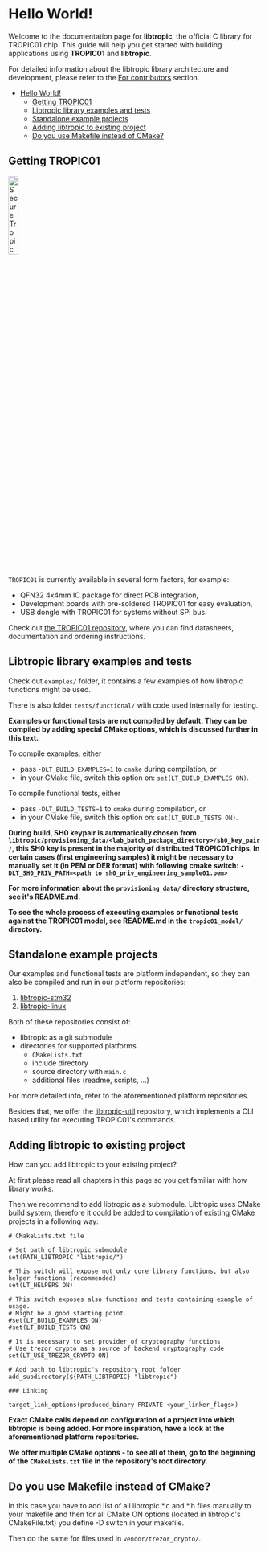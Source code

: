 # Hello World!

Welcome to the documentation page for **libtropic**, the official C library for TROPIC01 chip. This guide will help you get started with building applications using **TROPIC01** and **libtropic**.

For detailed information about the libtropic library architecture and development, please refer to the [For contributors](./contributors.md) section.

- [Hello World!](#hello-world)
  - [Getting TROPIC01](#getting-tropic01)
  - [Libtropic library examples and tests](#libtropic-library-examples-and-tests)
  - [Standalone example projects](#standalone-example-projects)
  - [Adding libtropic to existing project](#adding-libtropic-to-existing-project)
  - [Do you use Makefile instead of CMake?](#do-you-use-makefile-instead-of-cmake)

## Getting TROPIC01

<img src="QFN32.jpg" alt="Secure Tropic Click" width="20%"/>

`TROPIC01` is currently available in several form factors, for example:

- QFN32 4x4mm IC package for direct PCB integration,
- Development boards with pre-soldered TROPIC01 for easy evaluation,
- USB dongle with TROPIC01 for systems without SPI bus.

Check out [the TROPIC01 repository](https://github.com/tropicsquare/TROPIC01), where you can find datasheets, documentation and ordering instructions.

## Libtropic library examples and tests

Check out `examples/` folder, it contains a few examples of how libtropic functions might be used.

There is also folder `tests/functional/` with code used internally for testing.

**Examples or functional tests are not compiled by default. They can be compiled by adding special CMake options, which is discussed further in this text.**

To compile examples, either
- pass `-DLT_BUILD_EXAMPLES=1` to `cmake` during compilation, or
- in your CMake file, switch this option on: `set(LT_BUILD_EXAMPLES ON)`.

To compile functional tests, either
- pass `-DLT_BUILD_TESTS=1` to `cmake` during compilation, or
- in your CMake file, switch this option on: `set(LT_BUILD_TESTS ON)`.

**During build, SH0 keypair is automatically chosen from `libtropic/provisioning_data/<lab_batch_package_directory>/sh0_key_pair/`, this SH0 key is present in the majority of distributed TROPIC01 chips. In certain cases (first engineering samples) it might be necessary to manually set it (in PEM or DER format) with following cmake switch: `-DLT_SH0_PRIV_PATH=<path to sh0_priv_engineering_sample01.pem>`**

**For more information about the `provisioning_data/` directory structure, see it's README.md.**

**To see the whole process of executing examples or functional tests against the TROPIC01 model, see README.md in the `tropic01_model/` directory.**

## Standalone example projects
Our examples and functional tests are platform independent, so they can also be compiled and run in our platform repositories:
1. [libtropic-stm32](https://github.com/tropicsquare/libtropic-stm32)
2. [libtropic-linux](https://github.com/tropicsquare/libtropic-linux)

Both of these repositories consist of:
- libtropic as a git submodule
- directories for supported platforms
  - `CMakeLists.txt`
  - include directory
  - source directory with `main.c`
  - additional files (readme, scripts, ...)

For more detailed info, refer to the aforementioned platform repositories.

Besides that, we offer the [libtropic-util](https://github.com/tropicsquare/libtropic-util) repository, which implements a CLI based utility for executing TROPIC01's commands.

## Adding libtropic to existing project

How can you add libtropic to your existing project?

At first please read all chapters in this page so you get familiar with how library works.

Then we recommend to add libtropic as a submodule. Libtropic uses CMake build system, therefore it could be added to compilation of existing CMake projects in a following way:

```
# CMakeLists.txt file

# Set path of libtropic submodule
set(PATH_LIBTROPIC "libtropic/")

# This switch will expose not only core library functions, but also helper functions (recommended)
set(LT_HELPERS ON)

# This switch exposes also functions and tests containing example of usage.
# Might be a good starting point.
#set(LT_BUILD_EXAMPLES ON)
#set(LT_BUILD_TESTS ON)

# It is necessary to set provider of cryptography functions
# Use trezor crypto as a source of backend cryptography code
set(LT_USE_TREZOR_CRYPTO ON)

# Add path to libtropic's repository root folder
add_subdirectory(${PATH_LIBTROPIC} "libtropic")

### Linking

target_link_options(produced_binary PRIVATE <your_linker_flags>)

```

**Exact CMake calls depend on configuration of a project into which libtropic is being added. For more inspiration, have a look at the aforementioned platform repositories.**

**We offer multiple CMake options - to see all of them, go to the beginning of the `CMakeLists.txt` file in the repository's root directory.**


## Do you use Makefile instead of CMake?

In this case you have to add list of all libtropic *.c and *.h files manually to your makefile and then for all CMake ON options (located in libtropic's CMakeFile.txt) you define -D switch in your makefile.

Then do the same for files used in `vendor/trezor_crypto/`.